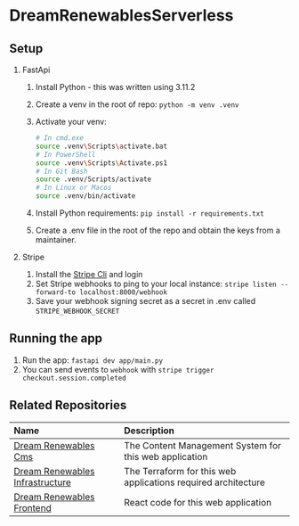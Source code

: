 # DreamRenewablesServerless

## Setup

1. FastApi

   1. Install Python - this was written using 3.11.2
   2. Create a venv in the root of repo: `python -m venv .venv`
   3. Activate your venv:

      ```bash
      # In cmd.exe
      source .venv\Scripts\activate.bat
      # In PowerShell
      source .venv\Scripts\Activate.ps1
      # In Git Bash
      source .venv/Scripts/activate
      # In Linux or Macos
      source .venv/bin/activate
      ```

   4. Install Python requirements: `pip install -r requirements.txt`
   5. Create a .env file in the root of the repo and obtain the keys from a maintainer.

2. Stripe
   1. Install the [Stripe Cli](https://docs.stripe.com/stripe-cli) and login
   2. Set Stripe webhooks to ping to your local instance: `stripe listen --forward-to localhost:8000/webhook`
   3. Save your webhook signing secret as a secret in .env called `STRIPE_WEBHOOK_SECRET`

## Running the app

1. Run the app: `fastapi dev app/main.py`
2. You can send events to `webhook` with `stripe trigger checkout.session.completed`

## Related Repositories

| Name                                                                                      | Description                                                   |
| :---------------------------------------------------------------------------------------- | :------------------------------------------------------------ |
| [Dream Renewables Cms](https://github.com/OAMPC/DreamRenewablesCms)                       | The Content Management System for this web application        |
| [Dream Renewables Infrastructure](https://github.com/OAMPC/DreamRenewablesInfrastructure) | The Terraform for this web applications required architecture |
| [Dream Renewables Frontend](https://github.com/OAMPC/DreamRenewablesFrontend)             | React code for this web application                           |
